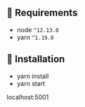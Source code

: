 

## 💼 Requirements

- node `^12.13.0`
- yarn `^1.19.0`

## 💾 Installation
- yarn install
- yarn start


localhost:5001